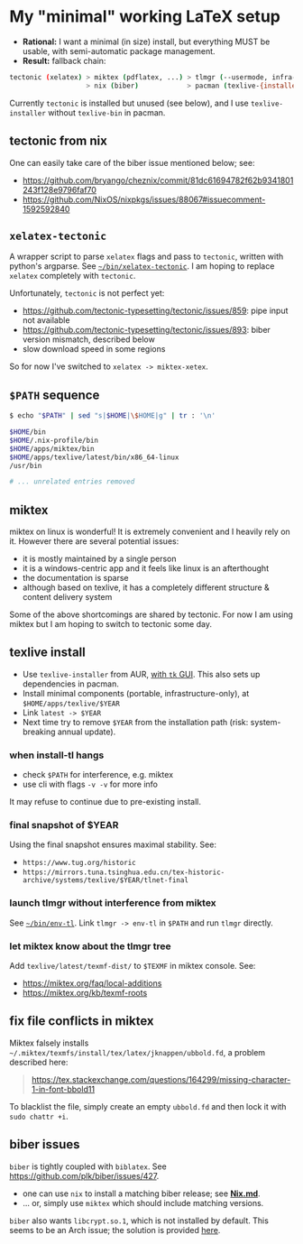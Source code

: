 # My "minimal" working LaTeX setup

- **Rational:** I want a minimal (in size) install, but everything MUST be usable, with semi-automatic package management.
- **Result:** fallback chain:
```bash
tectonic (xelatex) > miktex (pdflatex, ...) > tlmgr (--usermode, infra-only)
                   > nix (biber)            > pacman (texlive-{installer,bin})
```
Currently `tectonic` is installed but unused (see below), and I use `texlive-installer` without `texlive-bin` in pacman.

## tectonic from nix

One can easily take care of the biber issue mentioned below; see:
- https://github.com/bryango/cheznix/commit/81dc61694782f62b9341801243f128e9796faf70
- https://github.com/NixOS/nixpkgs/issues/88067#issuecomment-1592592840

## `xelatex-tectonic`

A wrapper script to parse `xelatex` flags and pass to `tectonic`, written with python's argparse. See [`~/bin/xelatex-tectonic`](https://github.com/bryango/cheznous/blob/-/bin/xelatex-tectonic). I am hoping to replace `xelatex` completely with `tectonic`. 

Unfortunately, `tectonic` is not perfect yet:
- https://github.com/tectonic-typesetting/tectonic/issues/859: pipe input not available
- https://github.com/tectonic-typesetting/tectonic/issues/893: biber version mismatch, described below
- slow download speed in some regions

So for now I've switched to `xelatex -> miktex-xetex`. 

## `$PATH` sequence

```bash
$ echo "$PATH" | sed "s|$HOME|\$HOME|g" | tr : '\n'

$HOME/bin
$HOME/.nix-profile/bin
$HOME/apps/miktex/bin
$HOME/apps/texlive/latest/bin/x86_64-linux
/usr/bin

# ... unrelated entries removed
```

## miktex

miktex on linux is wonderful! It is extremely convenient and I heavily rely on it. However there are several potential issues:
- it is mostly maintained by a single person
- it is a windows-centric app and it feels like linux is an afterthought
- the documentation is sparse
- although based on texlive, it has a completely different structure & content delivery system

Some of the above shortcomings are shared by tectonic. For now I am using miktex but I am hoping to switch to tectonic some day.

## texlive install

- Use `texlive-installer` from AUR, [with `tk` GUI](https://github.com/bryango/aur/tree/texlive-installer). This also sets up dependencies in pacman. 
- Install minimal components (portable, infrastructure-only), at `$HOME/apps/texlive/$YEAR`
- Link `latest -> $YEAR`
- Next time try to remove `$YEAR` from the installation path (risk: system-breaking annual update).

### when install-tl hangs

- check `$PATH` for interference, e.g. miktex
- use cli with flags `-v -v` for more info

It may refuse to continue due to pre-existing install.

### final snapshot of $YEAR

Using the final snapshot ensures maximal stability. See:
- `https://www.tug.org/historic`
- `https://mirrors.tuna.tsinghua.edu.cn/tex-historic-archive/systems/texlive/$YEAR/tlnet-final` 

### launch tlmgr without interference from miktex

See [`~/bin/env-tl`](https://github.com/bryango/cheznous/blob/-/bin/env-tl). Link `tlmgr -> env-tl` in `$PATH` and run `tlmgr` directly.

### let miktex know about the tlmgr tree

Add `texlive/latest/texmf-dist/` to `$TEXMF` in miktex console. See:
- https://miktex.org/faq/local-additions
- https://miktex.org/kb/texmf-roots

## fix file conflicts in miktex

Miktex falsely installs `~/.miktex/texmfs/install/tex/latex/jknappen/ubbold.fd`, a problem described here:
> https://tex.stackexchange.com/questions/164299/missing-character-1-in-font-bbold11

To blacklist the file, simply create an empty `ubbold.fd` and then lock it with `sudo chattr +i`. 

## biber issues

`biber` is tightly coupled with `biblatex`. See https://github.com/plk/biber/issues/427. 

- one can use `nix` to install a matching biber release; see [**Nix.md**](./Nix.md).
- ... or, simply use `miktex` which should include matching versions.

`biber` also wants `libcrypt.so.1`, which is not installed by default. This seems to be an Arch issue; the solution is provided [here](https://stackoverflow.com/questions/71171446/biber-wants-to-load-libcrypt-so-1-but-it-is-missing).
